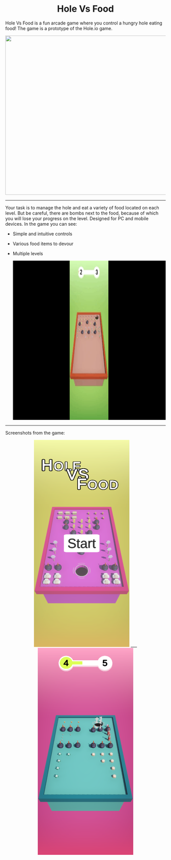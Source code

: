 <h1 align="center">
  Hole Vs Food
</h1> 

  Hole Vs Food is a fun arcade game where you control a hungry hole eating food! The game is a prototype of the Hole.io game. 
    
<p align="center"> <img src="https://github.com/FMaksym/HoleVsFood/blob/main/Media/HoleVsFood_game.gif" width="950" height="500"/> </p>

---

   Your task is to manage the hole and eat a variety of food located on each level. But be careful, there are bombs next to the food, because of which you will lose your progress on the level. Designed for PC and mobile devices.
In the game you can see:
  - Simple and intuitive controls
  - Various food items to devour
  - Multiple levels
    
    <p align="center"> <img src="https://github.com/FMaksym/HoleVsFood/blob/main/Media/HoleVsFood_gameOver.gif" width="950" height="500"/> </p>
---

Screenshots from the game:

<p align="center"> <img src="https://github.com/FMaksym/HoleVsFood/blob/main/Media/MenuImage.png" width="300" height="650"/> ___ <img src="https://github.com/FMaksym/HoleVsFood/blob/main/Media/GameImage.png" width="300" height="650"/> </p>
 
